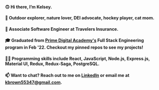 #### 🙃  Hi there, I’m Kelsey.
#### 🌲  Outdoor explorer, nature lover, DEI advocate, hockey player, cat mom.
#### 🎒  Associate Software Engineer at Travelers Insurance.   
#### 🎓  Graduated from [Prime Digital Academy's](https://www.primeacademy.io/) Full Stack Engineering program in Feb '22. Checkout my pinned repos to see my projects!
#### 👩‍💻  Programming skills include React, JavaScript, Node.js, Express.js, Material UI, Redux, Redux-Saga, PostgreSQL.
#### 📫  Want to chat? Reach out to me on [LinkedIn](https://www.linkedin.com/in/kelsey-brown-3a3792a8/) or email me at kbrown55347@gmail.com.

